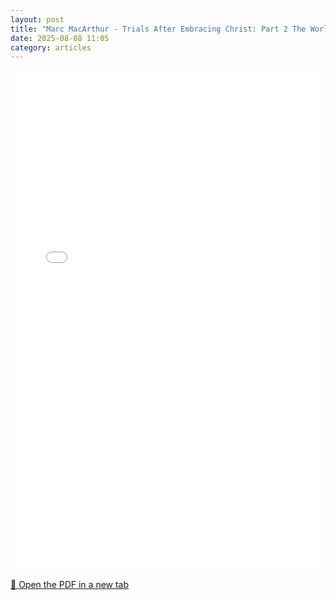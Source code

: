 ```yaml
---
layout: post
title: "Marc MacArthur - Trials After Embracing Christ: Part 2 The World a Subtle Threat to Our Faith"
date: 2025-08-08 11:05
category: articles
---
```


<iframe 
    src="{{ '/assets/articles/Marc-MacArthur-Trials-After-Embracing-Christ-Part-2-The-World-a-Subtle-Threat-to-Our-Faith.pdf' | relative_url }}" 
    width="100%" 
    height="800px" 
    style="border: none;">
</iframe>

<p>
    <a href="{{ '/assets/articles/Marc-MacArthur-Trials-After-Embracing-Christ-Part-2-The-World-a-Subtle-Threat-to-Our-Faith.pdf' | relative_url }}" target="_blank">
        📄 Open the PDF in a new tab
    </a>
</p>
